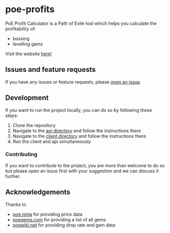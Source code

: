 # poe-profits

PoE Profit Calculator is a Path of Exile tool which helps you calculate the profitability of:

- bossing
- levelling gems

Visit the website [here!](https://poe-profits.com/)

## Issues and feature requests

If you have any issues or feature requests, please [open an issue](https://github.com/sjohan99/poe-profits/issues/new).

## Development

If you want to run the project locally, you can do so by following these steps:

1. Clone the repository
2. Navigate to the [api directory](/api/) and follow the instructions there
3. Navigate to the [client directory](/client/) and follow the instructions there
4. Run the client and api simultaneously

### Contributing

If you want to contribute to the project, you are more than welcome to do so but please open an issue first with your suggestion and we can discuss it further.

## Acknowledgements

Thanks to

- [poe.ninja](https://poe.ninja/) for providing price data
- [poegems.com](https://poegems.com/) for providing a list of all gems
- [poewiki.net](https://www.poewiki.net/) for providing drop rate and gem data

